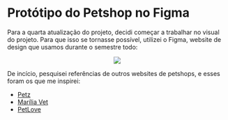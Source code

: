 # Protótipo do Petshop no Figma

<p>Para a quarta atualização do projeto, decidi começar a trabalhar no visual do projeto. Para que isso se tornasse possível, utilizei o Figma, website de design que usamos durante o semestre todo:</p>
<p align="center"><a href="https://www.figma.com/pt-br/"><img src="https://github.com/user-attachments/assets/d3d7c960-7b30-492e-9825-88063920bf79"></a></p>

<p>De incício, pesquisei referências de outros websites de petshops, e esses foram os que me inspirei:</p>
<ul>
  <li><a href="https://www.petz.com.br">Petz</a></li>
  <li><a href="https://www.marilia.vet.br/?gad_source=1&gclid=CjwKCAjwwLO_BhB2EiwAx2e-38w9QYqa4_Tkbrh0Y92KrsrlqB4q4C_Jf2ucllESuleLOMXt4lQQKhoCkNsQAvD_BwE">Marília Vet</a></li>
  <li><a href="https://saude.petlove.com.br/?gad_source=1&gclid=CjwKCAjwwLO_BhB2EiwAx2e-3-rDdTkrITBzJSpLX20ajQFH9sIbGOM05HxTHdyT-wTUo9wzyVlNzhoC48IQAvD_BwE">PetLove</a></li>
</ul>
